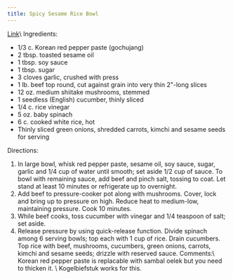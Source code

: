 ```yaml
---
title: Spicy Sesame Rice Bowl
---
```


[Link](https://www.goodhousekeeping.com/food-recipes/a42379/spicy-sesame-rice-bowls-recipe/)\\
Ingredients:
- 1/3 c. Korean red pepper paste (gochujang)
- 2 tbsp. toasted sesame oil
- 1 tbsp. soy sauce
- 1 tbsp. sugar
- 3 cloves garlic, crushed with press
- 1 lb. beef top round, cut against grain into very thin 2"-long slices
- 12 oz. medium shiitake mushrooms, stemmed
- 1 seedless (English) cucumber, thinly sliced
- 1/4 c. rice vinegar
- 5 oz. baby spinach
- 6 c. cooked white rice, hot
- Thinly sliced green onions, shredded carrots, kimchi and sesame seeds for serving

Directions:
1) In large bowl, whisk red pepper paste, sesame oil, soy sauce, sugar, garlic and 1/4 cup of water until smooth; set aside 1/2 cup of sauce. To bowl with remaining sauce, add beef and pinch salt, tossing to coat. Let stand at least 10 minutes or refrigerate up to overnight.
2) Add beef to pressure-cooker pot along with mushrooms. Cover, lock and bring up to pressure on high. Reduce heat to medium-low, maintaining pressure. Cook 10 minutes.
3) While beef cooks, toss cucumber with vinegar and 1/4 teaspoon of salt; set aside.
4) Release pressure by using quick-release function. Divide spinach among 6 serving bowls; top each with 1 cup of rice. Drain cucumbers. Top rice with beef, mushrooms, cucumbers, green onions, carrots, kimchi and sesame seeds; drizzle with reserved sauce.
Comments:\\
Korean red pepper paste is replacable with sambal oelek but you need to thicken it. \\
Kogelbiefstuk works for this.
